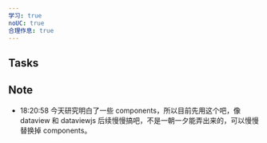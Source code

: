 ```yaml
---
学习: true
noUC: true
合理作息: true
---
```

## Tasks

## Note

- 18:20:58 今天研究明白了一些 components，所以目前先用这个吧，像 dataview 和 dataviewjs 后续慢慢搞吧，不是一朝一夕能弄出来的，可以慢慢替换掉 components。 